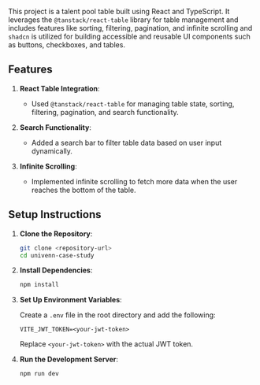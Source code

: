 This project is a talent pool table built using React and TypeScript. It leverages the `@tanstack/react-table` library for table management and includes features like sorting, filtering, pagination, and infinite scrolling and `shadcn` is utilized for building accessible and reusable UI components such as buttons, checkboxes, and tables.

## Features

1. **React Table Integration**:

   - Used `@tanstack/react-table` for managing table state, sorting, filtering, pagination, and search functionality.

2. **Search Functionality**:

   - Added a search bar to filter table data based on user input dynamically.

3. **Infinite Scrolling**:

   - Implemented infinite scrolling to fetch more data when the user reaches the bottom of the table.

## Setup Instructions

1. **Clone the Repository**:

   ```bash
   git clone <repository-url>
   cd univenn-case-study
   ```

2. **Install Dependencies**:

   ```bash
   npm install
   ```

3. **Set Up Environment Variables**:

   Create a `.env` file in the root directory and add the following:

   ```properties
   VITE_JWT_TOKEN=<your-jwt-token>
   ```

   Replace `<your-jwt-token>` with the actual JWT token.

4. **Run the Development Server**:

   ```bash
   npm run dev
   ```
